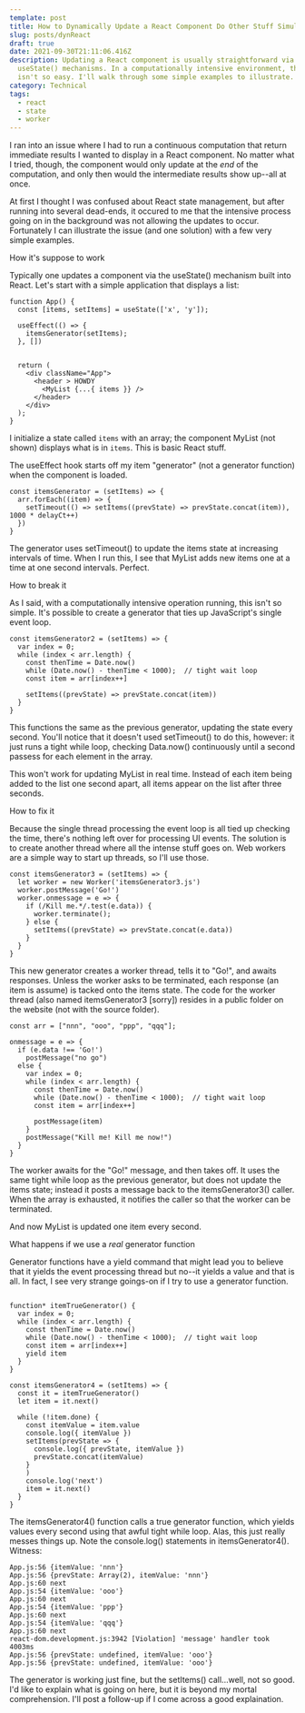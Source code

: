 ```yaml
---
template: post
title: How to Dynamically Update a React Component Do Other Stuff Simultaneously
slug: posts/dynReact
draft: true
date: 2021-09-30T21:11:06.416Z
description: Updating a React component is usually straightforward via
  useState() mechanisms. In a computationally intensive environment, though, it
  isn't so easy. I'll walk through some simple examples to illustrate.
category: Technical
tags:
  - react
  - state
  - worker
---
```

I ran into an issue where I had to run a continuous computation that return immediate results I wanted to display in a React component. No matter what I tried, though, the component would only update at the *end* of the computation, and only then would the intermediate results show up--all at once.

At first I thought I was confused about React state management, but after running into several dead-ends, it occured to me that the intensive process going on in the background was not allowing the updates to occur. Fortunately I can illustrate the issue (and one solution) with a few very simple examples.

How it's suppose to work

Typically one updates a component via the useState() mechanism built into React. Let's start with a simple application that displays a list:

```
function App() {
  const [items, setItems] = useState(['x', 'y']);

  useEffect(() => {
    itemsGenerator(setItems);
  }, [])


  return (
    <div className="App">
      <header > HOWDY
        <MyList {...{ items }} />
      </header>
    </div>
  );
}
```

I initialize a state called `items` with an array; the component MyList (not shown) displays what is in `items`. This is basic React stuff.

The useEffect hook starts off my item "generator" (not a generator function) when the component is loaded. 

```
const itemsGenerator = (setItems) => {
  arr.forEach((item) => {
    setTimeout(() => setItems((prevState) => prevState.concat(item)), 1000 * delayCt++)
  })
}
```

The generator uses setTimeout() to update the items state at increasing intervals of time. When I run this, I see that MyList adds new items one at a time at one second intervals. Perfect.

How to break it

As I said, with a computationally intensive operation running, this isn't so simple. It's possible to create a generator that ties up JavaScript's single event loop.

```
const itemsGenerator2 = (setItems) => {
  var index = 0;
  while (index < arr.length) {
    const thenTime = Date.now()
    while (Date.now() - thenTime < 1000);  // tight wait loop
    const item = arr[index++]

    setItems((prevState) => prevState.concat(item))
  }
}
```

This functions the same as the previous generator, updating the state every second. You'll notice that it doesn't used setTimeout() to do this, however: it just runs a tight while loop, checking Data.now() continuously until a second passess for each element in the array. 

This won't work for updating MyList in real time. Instead of each item being added to the list one second apart, all items appear on the list after three seconds.

How to fix it

Because the single thread processing the event loop is all tied up checking the time, there's nothing left over for processing UI events. The solution is to create another thread where all the intense stuff goes on.  Web workers are a simple way to start up threads, so I'll use those.

```
const itemsGenerator3 = (setItems) => {
  let worker = new Worker('itemsGenerator3.js')
  worker.postMessage('Go!')
  worker.onmessage = e => {
    if (/Kill me.*/.test(e.data)) {
      worker.terminate();
    } else {
      setItems((prevState) => prevState.concat(e.data))
    }
  }
}
```

This new generator creates a worker thread, tells it to "Go!", and awaits responses.  Unless the worker asks to be terminated, each response (an item is assume) is tacked onto the items state. The code for the worker thread (also named itemsGenerator3 \[sorry]) resides in a public folder on the website (not with the source folder).

```
const arr = ["nnn", "ooo", "ppp", "qqq"];

onmessage = e => {
  if (e.data !== 'Go!')
    postMessage("no go")
  else {
    var index = 0;
    while (index < arr.length) {
      const thenTime = Date.now()
      while (Date.now() - thenTime < 1000);  // tight wait loop
      const item = arr[index++]

      postMessage(item)
    }
    postMessage("Kill me! Kill me now!")
  }
}
```

The worker awaits for the "Go!" message, and then takes off. It uses the same tight while loop as the previous generator, but does not update the items state; instead it posts a message back to the itemsGenerator3() caller. When the array is exhausted, it notifies the caller so that the worker can be terminated.

And now MyList is updated one item every second. 

What happens if we use a *real* generator function

Generator functions have a yield command that might lead you to believe that it yields the event processing thread but no--it yields a value and that is all. In fact, I see very strange goings-on if I try to use a generator function.

```

function* itemTrueGenerator() {
  var index = 0;
  while (index < arr.length) {
    const thenTime = Date.now()
    while (Date.now() - thenTime < 1000);  // tight wait loop
    const item = arr[index++]
    yield item
  }
}

const itemsGenerator4 = (setItems) => {
  const it = itemTrueGenerator()
  let item = it.next()

  while (!item.done) {
    const itemValue = item.value
    console.log({ itemValue })
    setItems(prevState => {
      console.log({ prevState, itemValue })
      prevState.concat(itemValue)
    }
    )
    console.log('next')
    item = it.next()
  }
}
```

The itemsGenerator4() function calls a true generator function, which yields values every second using that awful tight while loop. Alas, this just really messes things up. Note the console.log() statements in itemsGenerator4(). Witness:

```
App.js:56 {itemValue: 'nnn'}
App.js:56 {prevState: Array(2), itemValue: 'nnn'}
App.js:60 next
App.js:54 {itemValue: 'ooo'}
App.js:60 next
App.js:54 {itemValue: 'ppp'}
App.js:60 next
App.js:54 {itemValue: 'qqq'}
App.js:60 next
react-dom.development.js:3942 [Violation] 'message' handler took 4003ms
App.js:56 {prevState: undefined, itemValue: 'ooo'}
App.js:56 {prevState: undefined, itemValue: 'ooo'}
```

The generator is working just fine, but the setItems() call...well, not so good. I'd like to explain what is going on here, but it is beyond my mortal comprehension. I'll post a follow-up if I come across a good explaination.
